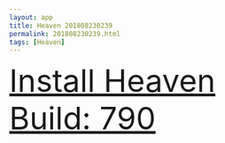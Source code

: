 ```yaml
---
layout: app
title: Heaven 201808230239
permalink: 201808230239.html
tags: [Heaven]
---
```

<div class="pure-g">
    <div class="pure-u-1-1" style="font-size: 4em">
        <a class="pure-button-primary" href="itms-services://?action=download-manifest&url=https%3A%2F%2Flitsungyisigono.github.io%2FTestScript%2Fmanifests%2F201808230239.plist"><i class="fa fa-download" aria-hidden="true"></i>Install Heaven Build: 790</a>
    </div>
</div>